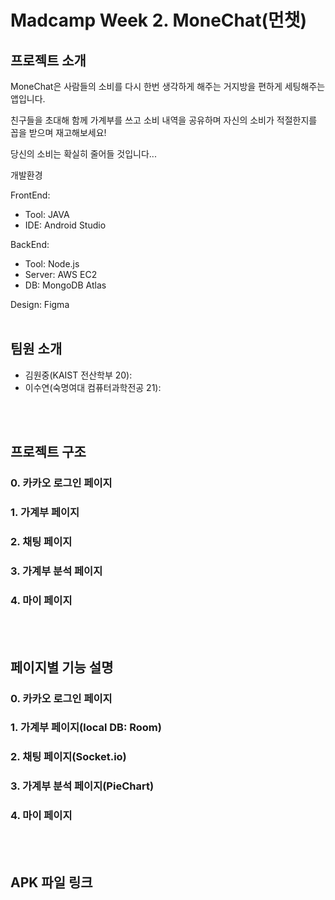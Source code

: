 # Madcamp Week 2. MoneChat(먼챗)

## 프로젝트 소개

MoneChat은 사람들의 소비를 다시 한번 생각하게 해주는 거지방을 편하게 세팅해주는 앱입니다.

친구들을 초대해 함께 가계부를 쓰고 소비 내역을 공유하며 자신의 소비가 적절한지를 꼽을 받으며 재고해보세요!

당신의 소비는 확실히 줄어들 것입니다...

개발환경

FrontEnd:
  - Tool: JAVA
  - IDE: Android Studio

BackEnd:
  - Tool: Node.js
  - Server: AWS EC2
  - DB: MongoDB Atlas

Design: Figma
<br/>
<br/>

## 팀원 소개

- 김원중(KAIST 전산학부 20): 
- 이수연(숙명여대 컴퓨터과학전공 21):
<br/>
<br/>

## 프로젝트 구조

### 0. 카카오 로그인 페이지

### 1. 가계부 페이지

### 2. 채팅 페이지

### 3. 가계부 분석 페이지

### 4. 마이 페이지
<br/>
<br/>

## 페이지별 기능 설명

### 0. 카카오 로그인 페이지

### 1. 가계부 페이지(local DB: Room)

### 2. 채팅 페이지(Socket.io)

### 3. 가계부 분석 페이지(PieChart)

### 4. 마이 페이지
<br/>
<br/>

## APK 파일 링크
